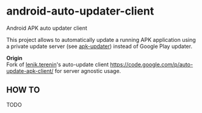 android-auto-updater-client
===========================

Android APK auto updater client

This project allows to automatically update a running APK application using a private update server (see [apk-updater](https://github.com/NDMAC/apk-updater)) instead of Google Play updater.

__Origin__  
Fork of [lenik.terenin](https://code.google.com/u/lenik.terenin/)'s auto-update client https://code.google.com/p/auto-update-apk-client/ for server agnostic usage.

## HOW TO

TODO
